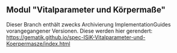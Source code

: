 ## Modul "Vitalparameter und Körpermaße" 

Dieser Branch enthält zwecks Archivierung ImplementationGuides vorangegangener Versionen. Diese werden hier gerendert: https://gematik.github.io/spec-ISiK-Vitalparameter-und-Koerpermasze/index.html
